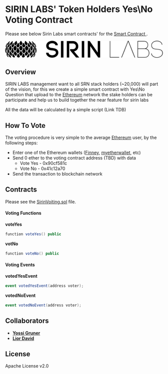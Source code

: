 
# SIRIN LABS' Token Holders Yes\No Voting Contract

Please see below Sirin Labs smart contracts' for the [Smart Contract ][sirinlabs].

![SirinLabs Logo](images/logo.png)

## Overview
SIRIN LABS management want to all SRN stack holders (~20,000) will part of the vision, for this we create a simple smart contract with Yes\No Question that upload to the [Ethereum][ethereum] network  the stake holders can be participate and help us to build together the near feature for sirin labs

All the data will be calculated by a simple script (Link TDB)

## How To Vote
The voting procedure is very simple to the average [Ethereum][ethereum] user, by the following steps:
*  Enter one of the Ethereum wallets ([Finney][sirinlabs], [myetherwallet][myetherwallet], etc)
* Send 0 ether to the voting contract address (TBD) with data
	* Vote Yes - 0x90cf581c
	* Vote No - 0x41c12a70
* Send the transaction to blockchain network

## Contracts

Please see the [SirinVoiting.sol](SirinVoiting.sol) file.

#### Voting Functions

**voteYes**
```cs
function voteYes() public
```

**votNo**
```cs
function voteNo() public
```

#### Voting Events


**votedYesEvent**
```cs
event votedYesEvent(address voter);
```

**votedNoEvent**
```cs
event votedNoEvent(address voter);
```

## Collaborators

* **[Yossi Gruner](https://github.com/yossigruner)**
* **[Lior David](https://github.com/liordavid)**


## License

Apache License v2.0


[sirinlabs]: https://www.sirinlabs.com
[ethereum]: https://www.ethereum.org/
[myetherwallet]:(https://www.myetherwallet.com/)

